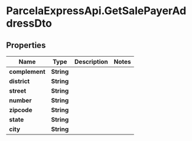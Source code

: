 # ParcelaExpressApi.GetSalePayerAddressDto

## Properties

Name | Type | Description | Notes
------------ | ------------- | ------------- | -------------
**complement** | **String** |  | 
**district** | **String** |  | 
**street** | **String** |  | 
**number** | **String** |  | 
**zipcode** | **String** |  | 
**state** | **String** |  | 
**city** | **String** |  | 


